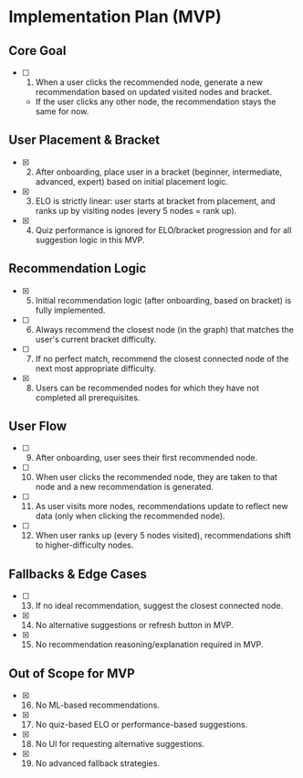 # Implementation Plan (MVP)

## Core Goal
- [ ] 1. When a user clicks the recommended node, generate a new recommendation based on updated visited nodes and bracket.
    - If the user clicks any other node, the recommendation stays the same for now.

## User Placement & Bracket
- [x] 2. After onboarding, place user in a bracket (beginner, intermediate, advanced, expert) based on initial placement logic.
- [x] 3. ELO is strictly linear: user starts at bracket from placement, and ranks up by visiting nodes (every 5 nodes = rank up).
- [x] 4. Quiz performance is ignored for ELO/bracket progression and for all suggestion logic in this MVP.

## Recommendation Logic
- [x] 5. Initial recommendation logic (after onboarding, based on bracket) is fully implemented.
- [ ] 6. Always recommend the closest node (in the graph) that matches the user's current bracket difficulty.
- [ ] 7. If no perfect match, recommend the closest connected node of the next most appropriate difficulty.
- [x] 8. Users can be recommended nodes for which they have not completed all prerequisites.

## User Flow
- [ ] 9. After onboarding, user sees their first recommended node.
- [ ] 10. When user clicks the recommended node, they are taken to that node and a new recommendation is generated.
- [ ] 11. As user visits more nodes, recommendations update to reflect new data (only when clicking the recommended node).
- [ ] 12. When user ranks up (every 5 nodes visited), recommendations shift to higher-difficulty nodes.

## Fallbacks & Edge Cases
- [ ] 13. If no ideal recommendation, suggest the closest connected node.
- [x] 14. No alternative suggestions or refresh button in MVP.
- [x] 15. No recommendation reasoning/explanation required in MVP.

## Out of Scope for MVP
- [x] 16. No ML-based recommendations.
- [x] 17. No quiz-based ELO or performance-based suggestions.
- [x] 18. No UI for requesting alternative suggestions.
- [x] 19. No advanced fallback strategies.